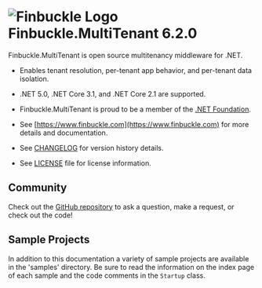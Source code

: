 # ![Finbuckle Logo](https://www.finbuckle.com/images/favicon-32x32.png) Finbuckle.MultiTenant 6.2.0

Finbuckle.MultiTenant is open source multitenancy middleware for .NET.

* Enables tenant resolution, per-tenant app behavior, and per-tenant data isolation.

* .NET 5.0, .NET Core 3.1, and .NET Core 2.1 are supported.

* Finbuckle.MultiTenant is proud to be a member of the [.NET Foundation](https://www.dotnetfoundation.org).

* See [https://www.finbuckle.com](https://www.finbuckle.com) for more details and documentation.  

* See [CHANGELOG](CHANGELOG.md) for version history details.

* See [LICENSE](LICENSE) file for license information.

## Community

Check out the [GitHub repository](https://github.com/Finbuckle/Finbuckle.MultiTenant) to ask a question, make a request, or check out the code!

## Sample Projects

In addition to this documentation a variety of sample projects are available in the 'samples' directory. Be sure to read the information on the index page of each sample and the code comments in the `Startup` class.